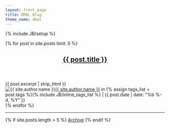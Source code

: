 ```yaml
---
layout: front_page
title: DMAL Blog
theme_name: dmal
---
```

{% include JB/setup %}

{% for post in site.posts limit: 5 %}
<article>
<header class="post-header"><h2 class="post-title"><a href="{{ BASE_PATH }}{{ post.url }}">{{ post.title }}</a></h2></header>
<section class="post-excerpt">{{ post.excerpt | strip_html }}</section>
<footer class="post-meta"><img class="author-thumb" src="//www.gravatar.com/avatar/{{ site.author.gravatar }}?s=50&d=px&r=x" alt="{{ site.author.name }}"><a href="/about">{{ site.author.name }}</a> in {% assign tags_list = post.tags %}{% include JB/inline_tags_list %} | 
<time>{{ post.date | date: "%b %-d, %Y" }}</time></footer> 
</article>
{% endfor %}
<hr>
{% if site.posts.length > 5 %}
<a href="{{ site.JB.archive_path }}">Archive</a>
{% endif %}


